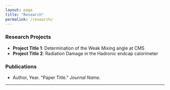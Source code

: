 ```yaml
---
layout: page
title: "Research"
permalink: /research/
---
```


### Research Projects
- **Project Title 1**: Determination of the Weak Mixing angle at CMS
- **Project Title 2**: Radiation Damage in the Hadronic endcap calorimeter 

### Publications
- Author, Year. "Paper Title." *Journal Name*.

---